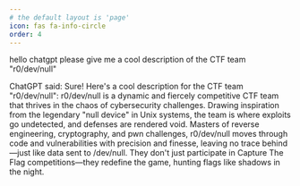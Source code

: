 ```yaml
---
# the default layout is 'page'
icon: fas fa-info-circle
order: 4
---
```


hello chatgpt please give me a cool description of the CTF team "r0/dev/null"

ChatGPT said:
Sure! Here's a cool description for the CTF team "r0/dev/null":
r0/dev/null is a dynamic and fiercely competitive CTF team that thrives in the chaos of cybersecurity challenges. Drawing inspiration from the legendary "null device" in Unix systems, the team is where exploits go undetected, and defenses are rendered void. Masters of reverse engineering, cryptography, and pwn challenges, r0/dev/null moves through code and vulnerabilities with precision and finesse, leaving no trace behind—just like data sent to /dev/null. They don't just participate in Capture The Flag competitions—they redefine the game, hunting flags like shadows in the night.

